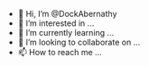 - 👋 Hi, I’m @DockAbernathy
- 👀 I’m interested in ...
- 🌱 I’m currently learning ...
- 💞️ I’m looking to collaborate on ...
- 📫 How to reach me ...

<!---
DockAbernathy/DockAbernathy is a ✨ special ✨ repository because its `README.md` (this file) appears on your GitHub profile.
You can click the Preview link to take a look at your changes.
--->
